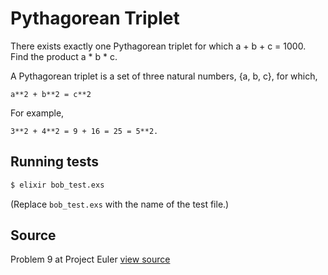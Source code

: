# Pythagorean Triplet

There exists exactly one Pythagorean triplet for which a + b + c = 1000.
Find the product a * b * c.

A Pythagorean triplet is a set of three natural numbers, {a, b, c}, for
which,

```
a**2 + b**2 = c**2
```

For example, 

```
3**2 + 4**2 = 9 + 16 = 25 = 5**2.
```

## Running tests

```bash
$ elixir bob_test.exs
```

(Replace `bob_test.exs` with the name of the test file.)

## Source

Problem 9 at Project Euler [view source](http://projecteuler.net/problem=9)
